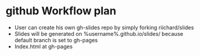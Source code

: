 # github Workflow plan


- User can create his own gh-slides repo by simply forking riichard/slides
- Slides will be generated on %username%.github.io/slides/ because default
    branch is set to gh-pages
- Index.html at gh-pages  

